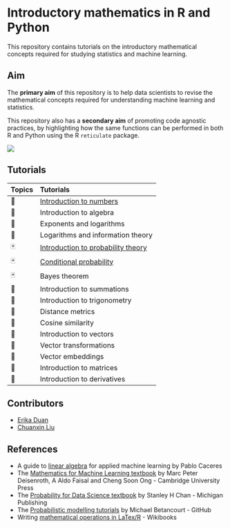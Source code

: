 # Introductory mathematics in R and Python

This repository contains tutorials on the introductory mathematical concepts required for studying statistics and machine learning.

## Aim

The **primary aim** of this repository is to help data scientists to revise the mathematical concepts required for understanding machine learning and statistics.

This repository also has a **secondary aim** of promoting code agnostic practices, by highlighting how the same functions can be performed in both R and Python using the R `reticulate` package.

![](https://github.com/erikaduan/Introductory-maths-in-R-and-Python/blob/master/figures/repo_logo.jpg)

## Tutorials


|Topics|Tutorials|
|:-----|:--------|
|:1234:|[Introduction to numbers](https://github.com/erikaduan/maths_in_r_and_python/blob/master/tutorials/numbers-introduction_to_numbers.md)|
|:1234:|Introduction to algebra|
|:1234:|Exponents and logarithms|
|:1234:|Logarithms and information theory|
|:black_joker:|[Introduction to probability theory](https://github.com/erikaduan/maths_in_r_and_python/blob/master/tutorials/probability-introduction_to_probability.md)|
|:black_joker:|[Conditional probability](https://github.com/erikaduan/maths_in_r_and_python/blob/master/tutorials/probability-conditional_probability.md)|
|:black_joker:|Bayes theorem|
|:cookie:|Introduction to summations|
|:compass:|Introduction to trigonometry|
|:compass:|Distance metrics|
|:compass:|Cosine similarity|
|:chopsticks:|Introduction to vectors|
|:chopsticks:|Vector transformations|
|:chopsticks:|Vector embeddings|
|:department_store:|Introduction to matrices|
|:roller_coaster:|Introduction to derivatives|

## Contributors

+ [Erika Duan](https://github.com/erikaduan/)
+ [Chuanxin Liu](https://github.com/codetrainee)

## References

+ A guide to [linear algebra](https://pabloinsente.github.io/intro-linear-algebra) for applied machine learning by Pablo Caceres
+ The [Mathematics for Machine Learning textbook](https://mml-book.github.io/book/mml-book.pdf) by Marc Peter Deisenroth, A Aldo Faisal and Cheng Soon Ong - Cambridge University Press
+ The [Probability for Data Science textbook](https://probability4datascience.com/) by Stanley H Chan - Michigan Publishing
+ The [Probabilistic modelling tutorials](https://betanalpha.github.io/writing/) by Michael Betancourt - GitHub
+ Writing [mathematical operations in LaTex/R](https://en.wikibooks.org/wiki/LaTeX/Mathematics#Fractions_and_Binomials) - Wikibooks
